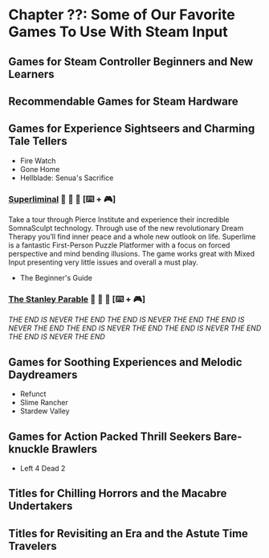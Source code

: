 # Chapter ??: Some of Our Favorite Games To Use With Steam Input
<!-- (Please keep all games in alphabetical order!) --> 

## Games for Steam Controller Beginners and New Learners
<!-- (Games easy to get into for new users) --> 


## Recommendable Games for Steam Hardware
<!-- (Classic games you think work well) -->


## Games for Experience Sightseers and Charming Tale Tellers
<!-- (Walking simulators and emotional stories) -->

* Fire Watch
* Gone Home
* Hellblade: Senua's Sacrifice
### [Superliminal](https://store.steampowered.com/app/1049410/superliminal/) 📁 🍎 🐧 [⌨️ + 🎮]
Take a tour through Pierce Institute and experience their incredible SomnaSculpt technology. Through use of the new revolutionary Dream Therapy you’ll find inner peace and a whole new outlook on life. Superlime is a fantastic First-Person Puzzle Platformer with a focus on forced perspective and mind bending illusions. The game works great with Mixed Input presenting very little issues and overall a must play.
* The Beginner's Guide
### [The Stanley Parable](https://store.steampowered.com/app/221910/) 📁 🍎 🐧 [⌨️ + 🎮]
*THE END IS NEVER THE END THE END IS NEVER THE END THE END IS NEVER THE END THE END IS NEVER THE END THE END IS NEVER THE END THE END IS NEVER THE END*


## Games for Soothing Experiences and Melodic Daydreamers
<!-- (Games that are relaxing or soothing to play) -->

* Refunct
* Slime Rancher
* Stardew Valley



## Games for Action Packed Thrill Seekers Bare-knuckle Brawlers
<!-- (Action games or fast-paced action themed games) -->

* Left 4 Dead 2


## Titles for Chilling Horrors and the Macabre Undertakers
<!-- (Terror or horror genre) -->


## Titles for Revisiting an Era and the Astute Time Travelers
<!-- (Medieval, middle ages, fantasy, and games set in different eras of time) -->
